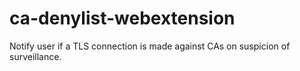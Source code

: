 # ca-denylist-webextension
Notify user if a TLS connection is made against CAs on suspicion of surveillance.
